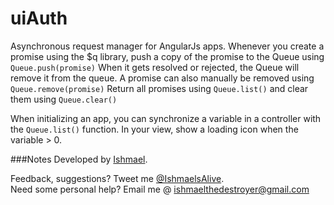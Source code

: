 uiAuth
======

Asynchronous request manager for AngularJs apps. Whenever you create a promise using the $q library, push a copy of the promise to the Queue using `Queue.push(promise)` When it gets resolved or rejected, the Queue will remove it from the queue. A promise can also manually be removed using `Queue.remove(promise)`  Return all promises using `Queue.list()` and clear them using `Queue.clear()`

When initializing an app, you can synchronize a variable in a controller with the `Queue.list()` function. In your view, show a loading icon when the variable > 0.

###Notes
Developed by <a href='http://twitter.com/ishmaelsalive'>Ishmael</a>. <br />

Feedback, suggestions? Tweet me <a href='http://twitter.com/ishmaelsalive'>@IshmaelsAlive</a>. <br />
Need some personal help? Email me @ <a href='mailto:ishmaelthedestroyer@gmail.com?Subject=LazyNMean'>ishmaelthedestroyer@gmail.com</a>